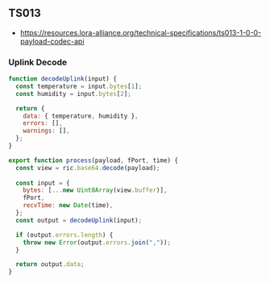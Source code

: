 
## TS013

- https://resources.lora-alliance.org/technical-specifications/ts013-1-0-0-payload-codec-api

### Uplink Decode

```js
function decodeUplink(input) {
  const temperature = input.bytes[1];
  const humidity = input.bytes[2];

  return {
    data: { temperature, humidity },
    errors: [],
    warnings: [],
  };
}

export function process(payload, fPort, time) {
  const view = ric.base64.decode(payload);
  
  const input = {
    bytes: [...new Uint8Array(view.buffer)],
    fPort,
    recvTime: new Date(time),
  };
  const output = decodeUplink(input);

  if (output.errors.length) {
    throw new Error(output.errors.join(","));
  }

  return output.data;
}
```
